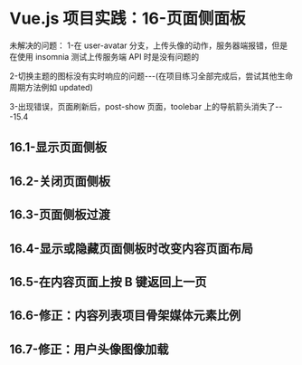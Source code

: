 # Vue.js 项目实践：16-页面侧面板

未解决的问题：
1-在 user-avatar 分支，上传头像的动作，服务器端报错，但是在使用 insomnia 测试上传服务端 API 时是没有问题的

2-切换主题的图标没有实时响应的问题---(在项目练习全部完成后，尝试其他生命周期方法例如 updated)

3-出现错误，页面刷新后，post-show 页面，toolebar 上的导航箭头消失了---15.4

## 16.1-显示页面侧板

## 16.2-关闭页面侧板

## 16.3-页面侧板过渡

## 16.4-显示或隐藏页面侧板时改变内容页面布局

## 16.5-在内容页面上按 B 键返回上一页

## 16.6-修正：内容列表项目骨架媒体元素比例

## 16.7-修正：用户头像图像加载
